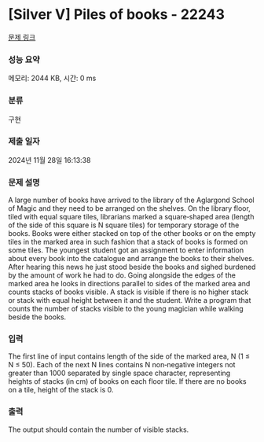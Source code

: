 # [Silver V] Piles of books - 22243 

[문제 링크](https://www.acmicpc.net/problem/22243) 

### 성능 요약

메모리: 2044 KB, 시간: 0 ms

### 분류

구현

### 제출 일자

2024년 11월 28일 16:13:38

### 문제 설명

<p>A large number of books have arrived to the library of the Aglargond School of Magic and they need to be arranged on the shelves. On the library floor, tiled with equal square tiles, librarians marked a square‐shaped area (length of the side of this square is N square tiles) for temporary storage of the books. Books were either stacked on top of the other books or on the empty tiles in the marked area in such fashion that a stack of books is formed on some tiles. The youngest student got an assignment to enter information about every book into the catalogue and arrange the books to their shelves. After hearing this news he just stood beside the books and sighed burdened by the amount of work he had to do. Going alongside the edges of the marked area he looks in directions parallel to sides of the marked area and counts stacks of books visible. A stack is visible if there is no higher stack or stack with equal height between it and the student. Write a program that counts the number of stacks visible to the young magician while walking beside the books.</p>

### 입력 

 <p>The first line of input contains length of the side of the marked area, N (1 ≤ N ≤ 50). Each of the next N lines contains N non‐negative integers not greater than 1000 separated by single space character, representing heights of stacks (in cm) of books on each floor tile. If there are no books on a tile, height of the stack is 0.</p>

### 출력 

 <p>The output should contain the number of visible stacks.</p>

